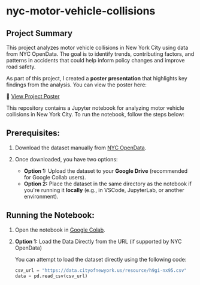 # nyc-motor-vehicle-collisions

## Project Summary
This project analyzes motor vehicle collisions in New York City using data from NYC OpenData. The goal is to identify trends, contributing factors, and patterns in accidents that could help inform policy changes and improve road safety.

As part of this project, I created a **poster presentation** that highlights key findings from the analysis. You can view the poster here:

📌 [View Project Poster](TDSP_Poster.pdf)

This repository contains a Jupyter notebook for analyzing motor vehicle collisions in New York City. To run the notebook, follow the steps below:

## Prerequisites:
1. Download the dataset manually from [NYC OpenData](https://data.cityofnewyork.us/Public-Safety/Motor-Vehicle-Collisions-Crashes/h9gi-nx95).

2. Once downloaded, you have two options:
   - **Option 1:** Upload the dataset to your **Google Drive** (recommended for Google Collab users).
   - **Option 2:** Place the dataset in the same directory as the notebook if you're running it **locally** (e.g., in VSCode, JupyterLab, or another environment).

## Running the Notebook:
1. Open the notebook in [Google Colab](https://colab.research.google.com/).

2. **Option 1:** Load the Data Directly from the URL (if supported by NYC OpenData)
   
   You can attempt to load the dataset directly using the following code:

   ```python
   csv_url = "https://data.cityofnewyork.us/resource/h9gi-nx95.csv"
   data = pd.read_csv(csv_url)
